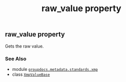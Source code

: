 ﻿---
title: raw_value property
second_title: GroupDocs.Metadata for Python via .NET API References
description: 
type: docs
url: /python-net/groupdocs.metadata.standards.xmp/xmpvaluebase/raw_value/
is_root: false
weight: 50
---

## raw_value property


Gets the raw value.

### See Also
* module [`groupdocs.metadata.standards.xmp`](../../)
* class [`XmpValueBase`](/metadata/python-net/groupdocs.metadata.standards.xmp/xmpvaluebase)
